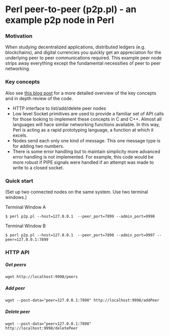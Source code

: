 # Perl peer-to-peer (p2p.pl) - an example p2p node in Perl

### Motivation
When studying decentralized applications, distributed ledgers (e.g. blockchains), and digital currencies you
quickly get an appreciation for the underlying peer to peer communications required. This example peer node
strips away everything except the fundamental necessities of peer to peer networking.
 
### Key concepts 
Also see [this blog post](http://www.rabbitfarm.com/cgi-bin/blosxom/perl/2022/09/17) for a more detailed overview of the key concepts and in depth review of the code.
* HTTP interface to list/add/delete peer nodes
* Low level Socket primitives are used to provide a familiar set of API calls for those looking to implement these concepts in C and C++. Almost all languages will hace similar networking functions available. In this way, Perl is acting as a rapid prototyping language, a function at which it excels.
* Nodes send each only one kind of message. This one message type is for adding two numbers.
* There is some error handling but to maintain simplicity more advanced error handling is not implemented. For example, this code would be more robust if PIPE signals were handled if an attempt was made to write to a closed socket. 

### Quick start
(Set up two connected nodes on the same system. Use two terminal windows.)

Terminal Window A
```
$ perl p2p.pl --host=127.0.0.1  --peer_port=7899 --admin_port=9998

```

Terminal Window B
```
$ perl p2p.pl --host=127.0.0.1  --peer_port=7898 --admin_port=9997 --peer=127.0.0.1:7899

```

### HTTP API
##### Get peers
```
wget http://localhost:9998/peers
```
##### Add peer
```
wget --post-data="peer=127.0.0.1:7898" http://localhost:9998/addPeer
```
##### Delete peer
```
wget --post-data="peer=127.0.0.1:7898" http://localhost:9998/deletePeer
```
